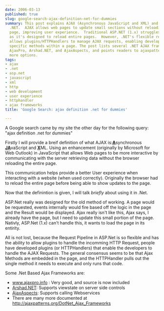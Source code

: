 ```yaml
---
date: 2006-03-13
published: true
slug: google-search-ajax-definition-net-for-dummies
summary: This post explains AJAX (Asynchronous JavaScript and XML) and its use in
  .NET.  AJAX allows web pages to update small sections without reloading the entire
  page, improving user experience.  Traditional ASP.NET (1.x) struggles with this
  as it's designed to reload entire pages.  However, .NET's flexible request pipeline
  allows plugins/HTTPHandlers to manage AJAX requests, enabling developers to execute
  specific methods within a page. The post lists several .NET AJAX frameworks, including
  AjaxPro, Arshad.NET, and AjaxAspects, and points readers to ajaxpatterns.org for
  more options.
tags:
- ajax
- .net
- asp.net
- javascript
- xml
- http
- web development
- user experience
- httphandler
- ajax frameworks
title: 'Google Search: ajax definition .net for dummies'

---
```

A Google search came by my site the other day for the following query: "ajax definition .net for dummies"<p />Firstly I will provide a breif definition of what AJAX is:<strong style="TEXT-DECORATION: underline;">A</strong>synchronous <strong style="TEXT-DECORATION: underline;">JA</strong>vaScript and <strong style="TEXT-DECORATION: underline;">X</strong>ML. Using an enhancement (originally by Microsoft for Web Outlook) in JavaScript that allows Web pages to be more interactive by communicating with the server retrieving data without the browser reloading the entire page.<p />This communication helps provide a better User experience when interacting with a website (when used correctly). Originally the browser had to reload the entire page before being able to show updates to the page.<p />Now that the definintion is given, I will talk <em>briefly</em> about using it in .Net.<p />ASP.Net really was designed for the old method of working. A page would be requested, events internally would fire based off the logic in the page and the Result would be displayed. Ajax really isn't like this, Ajax says, I already have the page, but I need to update this small portion of the page. Nativly, ASP.Net (1.x) can't handle this, it wants to load the page in its entirity.<p />All is not lost, because the Request Pipeline in ASP.Net is so flexible and has the ability to allow plugins to handle the incomming HTTP Request, people have developed plugins (or HTTPHandlers) that enable the developers to handle the AJAX Requests. The general consensus seems to be that Ajax Methods are embedded in the page, and the HTTPHandler pulls out the single method it needs to execute and only runs that code.<p />Some .Net Based Ajax Frameworks are:<ul>
<li>
<a href="http://www.ajaxpro.info">www.ajaxpro.info</a> : Very good, and source is now included</li>
<li>
<a href="http://arshad-dot-net.sourceforge.net/" title="http://Arshad-dot-net.sourceforge.net/" class="external text">Arshad.NET</a>: Supports viewstate on server side controls</li>
<li>
<a href="http://www.mathertel.de/AJAXEngine/" title="http://www.mathertel.de/AJAXEngine/" class="external text">AjaxAspects</a>: Supports calling Webservices</li>
<li>There are many more documented at <a href="http://ajaxpatterns.org/DotNet_Ajax_Frameworks">http://ajaxpatterns.org/DotNet_Ajax_Frameworks</a>
</li>
</ul><p />

